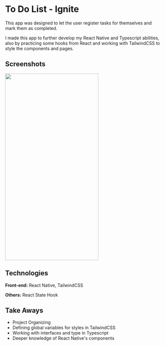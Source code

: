 
# To Do List - Ignite

This app was designed to let the user register tasks for themselves and mark them as completed.

I made this app to further develop my React Native and Typescript abilities, also by practicing some hooks from React and working with TailwindCSS to style the components and pages.


## Screenshots

<img src="https://github.com/kunzeleric/RN-todo-list-app/assets/114115220/a12c458c-4007-4134-adf5-e485a849bcf2" width="300" height="600"/>


## Technologies

**Front-end:** React Native, TailwindCSS

**Others:** React State Hook


## Take Aways

- Project Organizing
- Defining global variables for styles in TailwindCSS
- Working with interfaces and type in Typescript
- Deeper knowledge of React Native's components

